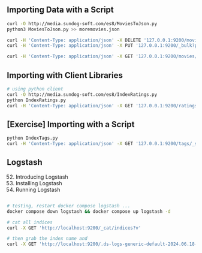 ## Importing Data with a Script

```bash
curl -O http://media.sundog-soft.com/es8/MoviesToJson.py
python3 MoviesToJson.py >> moremovies.json

curl -H 'Content-Type: application/json' -X DELETE '127.0.0.1:9200/movies?pretty'
curl -H 'Content-Type: application/json' -X PUT '127.0.0.1:9200/_bulk?pretty' --data-binary @moremovies.json

curl -H 'Content-Type: application/json' -X GET '127.0.0.1:9200/movies/_search?q=mary%20poppins&pretty'
```

## Importing with Client Libraries

```bash
# using python client
curl -O http://media.sundog-soft.com/es8/IndexRatings.py
python IndexRatings.py
curl -H 'Content-Type: application/json' -X GET '127.0.0.1:9200/ratings/_search?pretty'
```

## [Exercise] Importing with a Script

```bash
python IndexTags.py
curl -H 'Content-Type: application/json' -X GET '127.0.0.1:9200/tags/_search?pretty'
```

## Logstash

52. Introducing Logstash
53. Installing Logstash
54. Running Logstash

```bash

# testing, restart docker compose logstash ...
docker compose down logstash && docker compose up logstash -d

# cat all indices
curl -X GET 'http://localhost:9200/_cat/indices?v'

# then grab the index name and
curl -X GET 'http://localhost:9200/.ds-logs-generic-default-2024.06.18-000001/_search?pretty'
```
